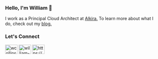 ### Hello, I'm William :wave:
I work as a Principal Cloud Architect at [Alkira.](https://alkira.com) To learn more about what I do, check out my [blog.](https://wcollins.io)

### Let's Connect
<p align="left">
<a href="https://twitter.com/wcollins502" target="blank"><img align="center" src="https://raw.githubusercontent.com/rahuldkjain/github-profile-readme-generator/master/src/images/icons/Social/twitter.svg" alt="wcollins502" height="30" width="40" /></a>
<a href="https://linkedin.com/in/william-collins" target="blank"><img align="center" src="https://raw.githubusercontent.com/rahuldkjain/github-profile-readme-generator/master/src/images/icons/Social/linked-in-alt.svg" alt="william-collins" height="30" width="40" /></a>
<a href="/https://wcollins.io/index.xml" target="blank"><img align="center" src="https://raw.githubusercontent.com/rahuldkjain/github-profile-readme-generator/master/src/images/icons/Social/rss.svg" alt="https://wcollins.io/index.xml" height="30" width="40" /></a>
</p>